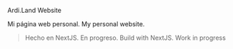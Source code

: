 Ardi.Land Website

Mi página web personal.
My personal website.

> Hecho en NextJS. En progreso.
> Build with NextJS. Work in progress
